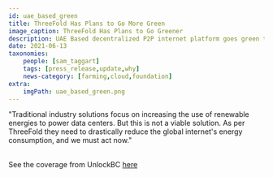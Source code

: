 ```yaml
---
id: uae_based_green
title: ThreeFold Has Plans to Go More Green
image_caption: ThreeFold Has Plans to Go Greener
description: UAE Based decentralized P2P internet platform goes green to reduce internet energy consumption - Via UnlockBC
date: 2021-06-13
taxonomies:
    people: [sam_taggart]
    tags: [press_release,update,why]
    news-category: [farming,cloud,foundation]
extra:
    imgPath: uae_based_green.png
---
```


"Traditional industry solutions focus on increasing the use of renewable energies to power data centers. But this is not a viable solution. As per ThreeFold they need to drastically reduce the global internet's energy consumption, and we must act now."
<br/>
<br/>

See the coverage from UnlockBC [here](https://www.unlock-bc.com/news/2021-06-13/uae-based-decentralized-p2p-internet-platform-goes-green-to-reduce-internet-energy-consumption)

